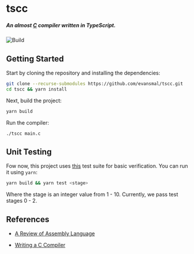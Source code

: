 # tscc

##### An almost [C](https://en.wikipedia.org/wiki/C_(programming_language)) compiler written in TypeScript.

![Build](https://github.com/evansmal/tscc/actions/workflows/main.yml/badge.svg)

## Getting Started

Start by cloning the repository and installing the dependencies:

```sh
git clone --recurse-submodules https://github.com/evansmal/tscc.git
cd tscc && yarn install
```

Next, build the project:

```sh
yarn build
```

Run the compiler:

```sh
./tscc main.c
```

## Unit Testing

Fow now, this project uses [this](https://github.com/nlsandler/write_a_c_compiler) test suite for basic verification. You can run it using `yarn`:

```sh
yarn build && yarn test <stage>
```

Where the stage is an integer value from 1 - 10. Currently, we pass test stages 0 - 2.

## References

- [A Review of Assembly Language](http://www.scs.stanford.edu/nyu/04fa/notes/l2.pdf)

- [Writing a C Compiler](https://norasandler.com/2017/11/29/Write-a-Compiler.html)
